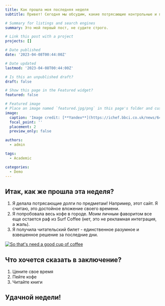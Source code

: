 ```yaml
---
title: Как прошла моя последняя неделя
subtitle: Привет! Сегодня мы обсудим, какие потрясающие контрольные и проекты мы писали на уходящей неделе:)

# Summary for listings and search engines
summary: Это мой первый пост, не судите строго.

# Link this post with a project
projects: []

# Date published
date: '2023-04-08T00:44:00Z'

# Date updated
lastmod: '2023-04-08T00:44:00Z'

# Is this an unpublished draft?
draft: false

# Show this page in the Featured widget?
featured: false

# Featured image
# Place an image named `featured.jpg/png` in this page's folder and customize its options here.
image:
  caption: 'Image credit: [**Yandex**](https://ichef.bbci.co.uk/news/640/cpsprodpb/16620/production/_91408619_55df76d5-2245-41c1-8031-07a4da3f313f.jpg)'
  focal_point: ''
  placement: 2
  preview_only: false

authors:
  - admin

tags:
  - Academic

categories:
  - Demo
---
```


## Итак, как же прошла эта неделя?

1. Я делала потрясающие долги по предметам! Например, этот сайт. Я считаю, это достойное вложение своего времени.
2. Я попробовала весь кофе в городе. Моим личным фаворитом все еще остается раф из Surf Coffee (нет, это не рекламная интеграция, а жаль).
3. Я получила читательский билет - единственное разумное и взвешенное решение за последние дни.

[![So that's need a good cup of coffee](https://sun9-43.userapi.com/impg/hb2ZMf4Fx2FS4zKay2Ro_wPCXtNGQLsbXaR6Sg/ekbqO2Bl4aE.jpg?size=510x510&quality=95&sign=34898868fcdaf6944a44afb30cc2f6d7&c_uniq_tag=kAYpkLEc4wABmd3qKyTwPzoH7EHf0gg5kPd7fYK_qXM&type=album)](https://www.rudn.ru)

## Что хочется сказать в заключение?

1. Цените свое время
2. Пейте кофе
3. Читайте книги

## Удачной недели!
